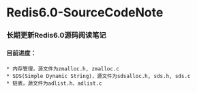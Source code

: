 # Redis6.0-SourceCodeNote  
### 长期更新Redis6.0源码阅读笔记

#### 目前进度：
	* 内存管理，源文件为zmalloc.h, zmalloc.c
	* SDS(Simple Dynamic String)，源文件为sdsalloc.h, sds.h, sds.c
	* 链表，源文件为adlist.h、adlist.c

